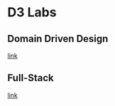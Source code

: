 # D3 Labs

## Domain Driven Design
[link](./d3-solid/README.md)

## Full-Stack
[link](./full-stack/README.md)
